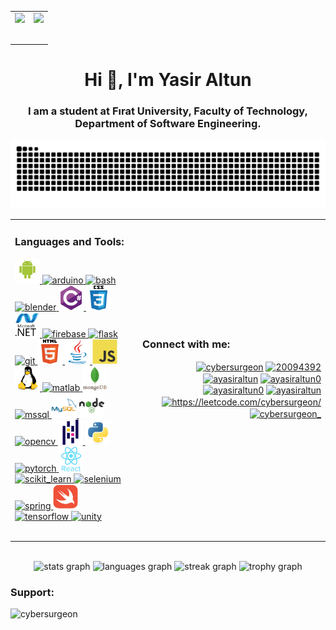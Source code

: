 
<table>
<tr>
<td><table>
  <div align="center">
  <img height="300" src="https://media.giphy.com/media/v1.Y2lkPTc5MGI3NjExaTN2a2U5YXNvc2o2dHZ1ZmMzbmNnNjF1OHIwdnZkeGxxZWNhenFyaSZlcD12MV9pbnRlcm5hbF9naWZfYnlfaWQmY3Q9Zw/sULKEgDMX8LcI/giphy.gif"  />
  </div>
</table>
</td>
<td><table>
  
<div align="center">
  <a  href="https://drive.google.com/file/d/1PyppUF0gybUp2U1WDYFIfd5sI4p86LrX/view?usp=sharing" ><img height="300" src="https://eschool.rw/cv/images/cv2.gif"  /></a>
</div>

</table></td>
</tr>
</table>


 
<h1 align="center">Hi 👋, I'm Yasir Altun</h1>
<h3 align="center">I am a student at Fırat University, Faculty of Technology, Department of Software Engineering.</h3>



<div align="center">
  <img alt="snake" src="https://raw.githubusercontent.com/YasirAltun/YasirAltun/output/github-contribution-grid-snake-dark.svg" />
</div>


<table>
<tr>
<td><table width="50%" border="0">
<h3 align="left">Languages and Tools:</h3>
<p align="left"> <a href="https://developer.android.com" target="_blank" rel="noreferrer"> <img src="https://raw.githubusercontent.com/devicons/devicon/master/icons/android/android-original-wordmark.svg" alt="android" width="40" height="40"/> </a> <a href="https://www.arduino.cc/" target="_blank" rel="noreferrer"> <img src="https://cdn.worldvectorlogo.com/logos/arduino-1.svg" alt="arduino" width="40" height="40"/> </a> <a href="https://www.gnu.org/software/bash/" target="_blank" rel="noreferrer"> <img src="https://www.vectorlogo.zone/logos/gnu_bash/gnu_bash-icon.svg" alt="bash" width="40" height="40"/> </a> <a href="https://www.blender.org/" target="_blank" rel="noreferrer"> <img src="https://download.blender.org/branding/community/blender_community_badge_white.svg" alt="blender" width="40" height="40"/> </a> <a href="https://www.w3schools.com/cs/" target="_blank" rel="noreferrer"> <img src="https://raw.githubusercontent.com/devicons/devicon/master/icons/csharp/csharp-original.svg" alt="csharp" width="40" height="40"/> </a> <a href="https://www.w3schools.com/css/" target="_blank" rel="noreferrer"> <img src="https://raw.githubusercontent.com/devicons/devicon/master/icons/css3/css3-original-wordmark.svg" alt="css3" width="40" height="40"/> </a> <a href="https://dotnet.microsoft.com/" target="_blank" rel="noreferrer"> <img src="https://raw.githubusercontent.com/devicons/devicon/master/icons/dot-net/dot-net-original-wordmark.svg" alt="dotnet" width="40" height="40"/> </a> <a href="https://firebase.google.com/" target="_blank" rel="noreferrer"> <img src="https://www.vectorlogo.zone/logos/firebase/firebase-icon.svg" alt="firebase" width="40" height="40"/> </a> <a href="https://flask.palletsprojects.com/" target="_blank" rel="noreferrer"> <img src="https://www.vectorlogo.zone/logos/pocoo_flask/pocoo_flask-icon.svg" alt="flask" width="40" height="40"/> </a> <a href="https://git-scm.com/" target="_blank" rel="noreferrer"> <img src="https://www.vectorlogo.zone/logos/git-scm/git-scm-icon.svg" alt="git" width="40" height="40"/> </a> <a href="https://www.w3.org/html/" target="_blank" rel="noreferrer"> <img src="https://raw.githubusercontent.com/devicons/devicon/master/icons/html5/html5-original-wordmark.svg" alt="html5" width="40" height="40"/> </a> <a href="https://www.java.com" target="_blank" rel="noreferrer"> <img src="https://raw.githubusercontent.com/devicons/devicon/master/icons/java/java-original.svg" alt="java" width="40" height="40"/> </a> <a href="https://developer.mozilla.org/en-US/docs/Web/JavaScript" target="_blank" rel="noreferrer"> <img src="https://raw.githubusercontent.com/devicons/devicon/master/icons/javascript/javascript-original.svg" alt="javascript" width="40" height="40"/> </a> <a href="https://www.linux.org/" target="_blank" rel="noreferrer"> <img src="https://raw.githubusercontent.com/devicons/devicon/master/icons/linux/linux-original.svg" alt="linux" width="40" height="40"/> </a> <a href="https://www.mathworks.com/" target="_blank" rel="noreferrer"> <img src="https://upload.wikimedia.org/wikipedia/commons/2/21/Matlab_Logo.png" alt="matlab" width="40" height="40"/> </a> <a href="https://www.mongodb.com/" target="_blank" rel="noreferrer"> <img src="https://raw.githubusercontent.com/devicons/devicon/master/icons/mongodb/mongodb-original-wordmark.svg" alt="mongodb" width="40" height="40"/> </a> <a href="https://www.microsoft.com/en-us/sql-server" target="_blank" rel="noreferrer"> <img src="https://www.svgrepo.com/show/303229/microsoft-sql-server-logo.svg" alt="mssql" width="40" height="40"/> </a> <a href="https://www.mysql.com/" target="_blank" rel="noreferrer"> <img src="https://raw.githubusercontent.com/devicons/devicon/master/icons/mysql/mysql-original-wordmark.svg" alt="mysql" width="40" height="40"/> </a> <a href="https://nodejs.org" target="_blank" rel="noreferrer"> <img src="https://raw.githubusercontent.com/devicons/devicon/master/icons/nodejs/nodejs-original-wordmark.svg" alt="nodejs" width="40" height="40"/> </a> <a href="https://opencv.org/" target="_blank" rel="noreferrer"> <img src="https://www.vectorlogo.zone/logos/opencv/opencv-icon.svg" alt="opencv" width="40" height="40"/> </a> <a href="https://pandas.pydata.org/" target="_blank" rel="noreferrer"> <img src="https://raw.githubusercontent.com/devicons/devicon/2ae2a900d2f041da66e950e4d48052658d850630/icons/pandas/pandas-original.svg" alt="pandas" width="40" height="40"/> </a> <a href="https://www.python.org" target="_blank" rel="noreferrer"> <img src="https://raw.githubusercontent.com/devicons/devicon/master/icons/python/python-original.svg" alt="python" width="40" height="40"/> </a> <a href="https://pytorch.org/" target="_blank" rel="noreferrer"> <img src="https://www.vectorlogo.zone/logos/pytorch/pytorch-icon.svg" alt="pytorch" width="40" height="40"/> </a> <a href="https://reactjs.org/" target="_blank" rel="noreferrer"> <img src="https://raw.githubusercontent.com/devicons/devicon/master/icons/react/react-original-wordmark.svg" alt="react" width="40" height="40"/> </a> <a href="https://scikit-learn.org/" target="_blank" rel="noreferrer"> <img src="https://upload.wikimedia.org/wikipedia/commons/0/05/Scikit_learn_logo_small.svg" alt="scikit_learn" width="40" height="40"/> </a> <a href="https://www.selenium.dev" target="_blank" rel="noreferrer"> <img src="https://raw.githubusercontent.com/detain/svg-logos/780f25886640cef088af994181646db2f6b1a3f8/svg/selenium-logo.svg" alt="selenium" width="40" height="40"/> </a> <a href="https://spring.io/" target="_blank" rel="noreferrer"> <img src="https://www.vectorlogo.zone/logos/springio/springio-icon.svg" alt="spring" width="40" height="40"/> </a> <a href="https://developer.apple.com/swift/" target="_blank" rel="noreferrer"> <img src="https://raw.githubusercontent.com/devicons/devicon/master/icons/swift/swift-original.svg" alt="swift" width="40" height="40"/> </a> <a href="https://www.tensorflow.org" target="_blank" rel="noreferrer"> <img src="https://www.vectorlogo.zone/logos/tensorflow/tensorflow-icon.svg" alt="tensorflow" width="40" height="40"/> </a> <a href="https://unity.com/" target="_blank" rel="noreferrer"> <img src="https://www.vectorlogo.zone/logos/unity3d/unity3d-icon.svg" alt="unity" width="40" height="40"/> </a> </p></table></td>
<td><table width="50%" border="0">
<h3 align="left">Connect with me:</h3>
<p align="right">
<a href="https://linkedin.com/in/cybersurgeon" target="blank"><img align="center" src="https://raw.githubusercontent.com/rahuldkjain/github-profile-readme-generator/master/src/images/icons/Social/linked-in-alt.svg" alt="cybersurgeon" height="30" width="40" /></a>
<a href="https://stackoverflow.com/users/20094392" target="blank"><img align="center" src="https://raw.githubusercontent.com/rahuldkjain/github-profile-readme-generator/master/src/images/icons/Social/stack-overflow.svg" alt="20094392" height="30" width="40" /></a>
<a href="https://kaggle.com/ayasiraltun" target="blank"><img align="center" src="https://raw.githubusercontent.com/rahuldkjain/github-profile-readme-generator/master/src/images/icons/Social/kaggle.svg" alt="ayasiraltun" height="30" width="40" /></a>
<a href="https://fb.com/ayasiraltun0" target="blank"><img align="center" src="https://raw.githubusercontent.com/rahuldkjain/github-profile-readme-generator/master/src/images/icons/Social/facebook.svg" alt="ayasiraltun0" height="30" width="40" /></a>
<a href="https://instagram.com/ayasiraltun0" target="blank"><img align="center" src="https://raw.githubusercontent.com/rahuldkjain/github-profile-readme-generator/master/src/images/icons/Social/instagram.svg" alt="ayasiraltun0" height="30" width="40" /></a>
<a href="https://www.hackerrank.com/ayasiraltun" target="blank"><img align="center" src="https://raw.githubusercontent.com/rahuldkjain/github-profile-readme-generator/master/src/images/icons/Social/hackerrank.svg" alt="ayasiraltun" height="30" width="40" /></a>
<a href="https://www.leetcode.com/https://leetcode.com/cybersurgeon/" target="blank"><img align="center" src="https://raw.githubusercontent.com/rahuldkjain/github-profile-readme-generator/master/src/images/icons/Social/leet-code.svg" alt="https://leetcode.com/cybersurgeon/" height="30" width="40" /></a>
<a href="https://discord.gg/cybersurgeon_" target="blank"><img align="center" src="https://raw.githubusercontent.com/rahuldkjain/github-profile-readme-generator/master/src/images/icons/Social/discord.svg" alt="cybersurgeon_" height="30" width="40" /></a>
</p></table></td>
</tr>
</table>



<br clear="both">

<div align="center">
  <img src="https://github-readme-stats.vercel.app/api?username=YasirAltun&hide_title=false&hide_rank=false&show_icons=true&include_all_commits=true&count_private=true&disable_animations=false&theme=github_dark&locale=en&hide_border=true&order=1" height="145" alt="stats graph"  />
  <img src="https://github-readme-stats.vercel.app/api/top-langs?username=YasirAltun&locale=en&hide_title=false&layout=compact&card_width=320&langs_count=12&theme=github_dark&hide_border=true&order=2" height="144" alt="languages graph"  />
  <img src="https://streak-stats.demolab.com?user=YasirAltun&locale=en&mode=daily&theme=github_dark&hide_border=true&border_radius=18&date_format=j/n%5B/Y%5D&order=3" height="145" alt="streak graph"  />
  <img src="https://github-profile-trophy.vercel.app?username=YasirAltun&theme=dracula&column=9&row=1&margin-w=8&margin-h=8&no-bg=true&no-frame=true&order=4" height="150" alt="trophy graph"  />
</div>

<h3 align="left">Support:</h3>
<p><a href="https://www.buymeacoffee.com/cybersurgeon"> <img align="left" src="https://cdn.buymeacoffee.com/buttons/v2/default-yellow.png" height="50" width="210" alt="cybersurgeon" /></a></p><br><br>

